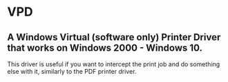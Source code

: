 # VPD

## A Windows Virtual (software only) Printer Driver that works on Windows 2000 - Windows 10.

This driver is useful if you want to intercept the print job and do something else with it, similarly to the PDF printer driver.
